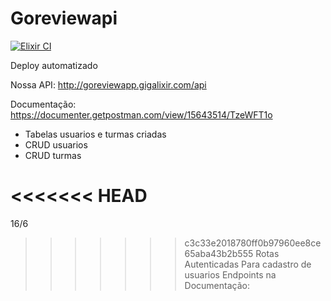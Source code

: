 # Goreviewapi

[![Elixir CI](https://github.com/GoReview/GoReviewAPI/actions/workflows/elixir.yml/badge.svg)](https://github.com/GoReview/GoReviewAPI/actions/workflows/elixir.yml)

Deploy automatizado

Nossa API:
http://goreviewapp.gigalixir.com/api

Documentação:
https://documenter.getpostman.com/view/15643514/TzeWFT1o

* Tabelas usuarios e turmas criadas
* CRUD usuarios
* CRUD turmas

<<<<<<< HEAD
=======
16/6

>>>>>>> c3c33e2018780ff0b97960ee8ce65aba43b2b555
Rotas Autenticadas
Para cadastro de usuarios
Endpoints na Documentação:

